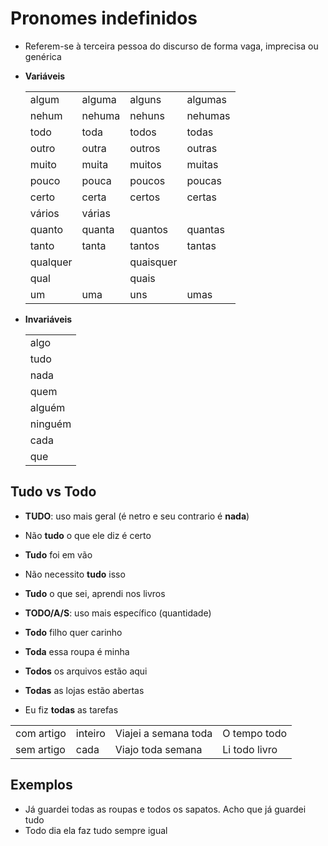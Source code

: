 # Pronomes indefinidos

* Referem-se à terceira pessoa do discurso de forma vaga, imprecisa ou genérica

* **Variáveis**

  |||||
  | -- | -- | -- | -- |
  | algum    | alguma | alguns    | algumas |
  | nehum    | nehuma | nehuns    | nehumas |
  | todo     | toda   | todos     | todas   |
  | outro    | outra  | outros    | outras  |
  | muito    | muita  | muitos    | muitas  |
  | pouco    | pouca  | poucos    | poucas  |
  | certo    | certa  | certos    | certas  |
  | vários   | várias |           |         |
  | quanto   | quanta | quantos   | quantas |
  | tanto    | tanta  | tantos    | tantas  |
  | qualquer |        | quaisquer |         |
  | qual     |        | quais     |         |
  | um       | uma    | uns       | umas    |

* **Invariáveis**

  ||
  | -- |
  | algo    |
  | tudo    |
  | nada    |
  | quem    |
  | alguém  |
  | ninguém |
  | cada    |
  | que     |

## Tudo vs Todo

* **TUDO**: uso mais geral (é netro e seu contrario é **nada**)

* Não **tudo** o que ele diz é certo
* **Tudo** foi em vão
* Não necessito **tudo** isso
* **Tudo** o que sei, aprendi nos livros

* **TODO/A/S**: uso mais específico (quantidade)

* **Todo** filho quer carinho
* **Toda** essa roupa é minha
* **Todos** os arquivos estão aqui
* **Todas** as lojas estão abertas
* Eu fiz **todas** as tarefas

| | | | |
| -- | -- | -- | -- |
| com artigo | inteiro | Viajei a semana toda | O tempo todo  |
| sem artigo | cada    | Viajo toda semana    | Li todo livro |

## Exemplos

* Já guardei todas as roupas e todos os sapatos. Acho que já guardei tudo
* Todo dia ela faz tudo sempre igual

